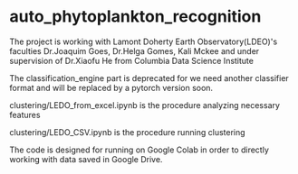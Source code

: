 # auto_phytoplankton_recognition

The project is working with Lamont Doherty Earth Observatory(LDEO)'s faculties Dr.Joaquim Goes, Dr.Helga Gomes, Kali Mckee and under supervision of Dr.Xiaofu He from Columbia Data Science Institute

The classification_engine part is deprecated for we need another classifier format and will be replaced by a pytorch version soon.

clustering/LEDO_from_excel.ipynb is the procedure analyzing necessary features

clustering/LEDO_CSV.ipynb is the procedure running clustering

The code is designed for running on Google Colab in order to directly working with data saved in Google Drive.
